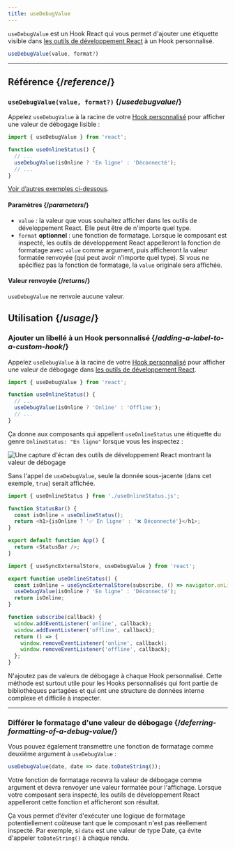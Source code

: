 ```yaml
---
title: useDebugValue
---
```


<Intro>

`useDebugValue` est un Hook React qui vous permet d'ajouter une étiquette visible dans [les outils de développement React](/learn/react-developer-tools) à un Hook personnalisé.

```js
useDebugValue(value, format?)
```

</Intro>

<InlineToc />

---

## Référence {/*reference*/}

### `useDebugValue(value, format?)` {/*usedebugvalue*/}

Appelez `useDebugValue` à la racine de votre [Hook personnalisé](/learn/reusing-logic-with-custom-hooks) pour afficher une valeur de débogage lisible :

```js
import { useDebugValue } from 'react';

function useOnlineStatus() {
  // ...
  useDebugValue(isOnline ? 'En ligne' : 'Déconnecté');
  // ...
}
```

[Voir d’autres exemples ci-dessous](#usage).

#### Paramètres {/*parameters*/}

* `value` : la valeur que vous souhaitez afficher dans les outils de développement React. Elle peut être de n'importe quel type.
* `format` **optionnel** : une fonction de formatage. Lorsque le composant est inspecté, les outils de développement React appelleront la fonction de formatage avec `value` comme argument, puis afficheront la valeur formatée renvoyée (qui peut avoir n'importe quel type). Si vous ne spécifiez pas la fonction de formatage, la `value` originale sera affichée.

#### Valeur renvoyée {/*returns*/}

`useDebugValue` ne renvoie aucune valeur.

## Utilisation {/*usage*/}

### Ajouter un libellé à un Hook personnalisé {/*adding-a-label-to-a-custom-hook*/}

Appelez `useDebugValue` à la racine de votre [Hook personnalisé](/learn/reusing-logic-with-custom-hooks) pour afficher une <CodeStep step={1}>valeur de débogage</CodeStep> dans [les outils de développement React](/learn/react-developer-tools).

```js [[1, 5, "isOnline ? 'Online' : 'Offline'"]]
import { useDebugValue } from 'react';

function useOnlineStatus() {
  // ...
  useDebugValue(isOnline ? 'Online' : 'Offline');
  // ...
}
```

Ça donne aux composants qui appellent `useOnlineStatus` une étiquette du genre `OnlineStatus: "En ligne"` lorsque vous les inspectez :

![Une capture d'écran des outils de développement React montrant la valeur de débogage](/images/docs/react-devtools-usedebugvalue.png)

Sans l'appel de `useDebugValue`, seule la donnée sous-jacente (dans cet exemple, `true`) serait affichée.

<Sandpack>

```js
import { useOnlineStatus } from './useOnlineStatus.js';

function StatusBar() {
  const isOnline = useOnlineStatus();
  return <h1>{isOnline ? '✅ En ligne' : '❌ Déconnecté'}</h1>;
}

export default function App() {
  return <StatusBar />;
}
```

```js useOnlineStatus.js active
import { useSyncExternalStore, useDebugValue } from 'react';

export function useOnlineStatus() {
  const isOnline = useSyncExternalStore(subscribe, () => navigator.onLine, () => true);
  useDebugValue(isOnline ? 'En ligne' : 'Déconnecté');
  return isOnline;
}

function subscribe(callback) {
  window.addEventListener('online', callback);
  window.addEventListener('offline', callback);
  return () => {
    window.removeEventListener('online', callback);
    window.removeEventListener('offline', callback);
  };
}
```

</Sandpack>

<Note>

N'ajoutez pas de valeurs de débogage à chaque Hook personnalisé. Cette méthode est surtout utile pour les Hooks personnalisés qui font partie de bibliothèques partagées et qui ont une structure de données interne complexe et difficile à inspecter.

</Note>

---

### Différer le formatage d'une valeur de débogage {/*deferring-formatting-of-a-debug-value*/}

Vous pouvez également transmettre une fonction de formatage comme deuxième argument à `useDebugValue` :

```js [[1, 1, "date", 18], [2, 1, "date.toDateString()"]]
useDebugValue(date, date => date.toDateString());
```

Votre fonction de formatage recevra la <CodeStep step={1}>valeur de débogage</CodeStep> comme argument et devra renvoyer une <CodeStep step={2}>valeur formatée pour l'affichage</CodeStep>. Lorsque votre composant sera inspecté, les outils de développement React appelleront cette fonction et afficheront son résultat.

Ça vous permet d'éviter d'exécuter une logique de formatage potentiellement coûteuse tant que le composant n'est pas réellement inspecté. Par exemple, si `date` est une valeur de type Date, ça évite d'appeler `toDateString()` à chaque rendu.
